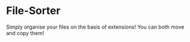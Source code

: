 # File-Sorter
Simply organise your files on the basis of extensions!
You can both move and copy them!
